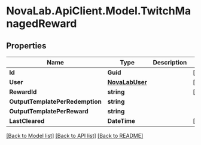 # NovaLab.ApiClient.Model.TwitchManagedReward

## Properties

Name | Type | Description | Notes
------------ | ------------- | ------------- | -------------
**Id** | **Guid** |  | [optional] 
**User** | [**NovaLabUser**](NovaLabUser.md) |  | [optional] 
**RewardId** | **string** |  | [optional] 
**OutputTemplatePerRedemption** | **string** |  | 
**OutputTemplatePerReward** | **string** |  | 
**LastCleared** | **DateTime** |  | [optional] 

[[Back to Model list]](../README.md#documentation-for-models) [[Back to API list]](../README.md#documentation-for-api-endpoints) [[Back to README]](../README.md)

